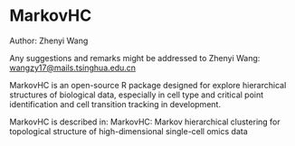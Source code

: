 # MarkovHC
Author: Zhenyi Wang

Any suggestions and remarks might be addressed to Zhenyi Wang:
wangzy17@mails.tsinghua.edu.cn

MarkovHC is an open-source R package designed for explore hierarchical structures of biological data, especially in cell type and critical point identification and cell transition tracking in development.

MarkovHC is described in:
MarkovHC: Markov hierarchical clustering for topological structure of high-dimensional single-cell omics data
